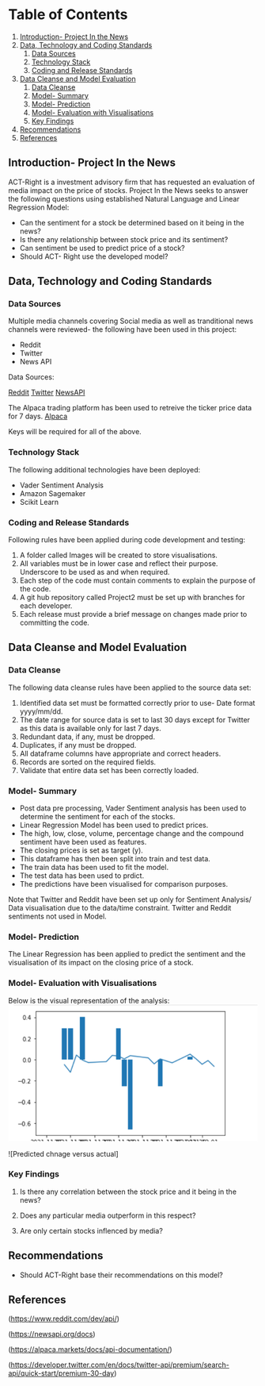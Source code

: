 # Table of Contents
1. [Introduction- Project In the News](#Introduction)
2. [Data, Technology and Coding Standards](#Paragraph1)
   1. [Data Sources](#SubParagraph1)
   2. [Technology Stack](#Subparagraph2) 
   3. [Coding and Release Standards](#Subparagraph3)
3. [Data Cleanse and Model Evaluation](#Paragraph2)
   1. [Data Cleanse](#SubParagraph4)
   2. [Model- Summary](#SubParagraph5)
   3. [Model- Prediction](#Subparagraph6) 
   4. [Model- Evaluation with Visualisations](#Subparagraph7)
   5. [Key Findings](#Subparagraph8)   
4. [Recommendations](#Paragraph3)
5. [References](#Paragraph4)

<div style="page-break-after: always;"></div>

## Introduction- Project In the News <a name="Introduction"></a>

ACT-Right is a investment advisory firm that has requested an evaluation of media impact on the price of stocks. Project In the News seeks to answer the following questions using established Natural Language and Linear Regression Model:

- Can the sentiment for a stock be determined based on it being in the news?
- Is there any relationship between stock price and its sentiment? 
- Can sentiment be used to predict price of a stock?
- Should ACT- Right use the developed model?

## Data, Technology and Coding Standards <a name="paragraph1"></a>
### Data Sources <a name="subparagraph1"></a>

Multiple media channels covering Social media as well as tranditional news channels were reviewed- the following have been used in this project:

- Reddit
- Twitter
- News API 

Data Sources:

[Reddit](https://www.reddit.com/dev/api/)
[Twitter](?)
[NewsAPI](https://newsapi.org/docs)

The Alpaca trading platform has been used to retreive the ticker price data for 7 days.
[Alpaca](https://alpaca.markets/docs/api-documentation/)

Keys will be required for all of the above.

### Technology Stack <a name="subparagraph2"></a>

The following additional technologies have been deployed:
- Vader Sentiment Analysis
- Amazon Sagemaker
- Scikit Learn


### Coding and Release Standards <a name="subparagraph3"></a>

Following rules have been applied during code development and testing:
1. A folder called Images will be created to store visualisations.
2. All variables must be in lower case and reflect their purpose. Underscore to be used as and when required. 
4. Each step of the code must contain comments to explain the purpose of the code.
5. A git hub repository called Project2 must be set up with branches for each developer.
6. Each release must provide a brief message on changes made prior to committing the code.

## Data Cleanse and Model Evaluation <a name="paragraph2"></a>
### Data Cleanse <a name="subparagraph4"></a>

The following data cleanse rules have been applied to the source data set:

1. Identified data set must be formatted correctly prior to use- Date format yyyy/mm/dd.
2. The date range for source data is set to last 30 days except for Twitter as this data is available only for last 7 days.
3. Redundant data, if any, must be dropped.
4. Duplicates, if any must be dropped.
5. All dataframe columns have appropriate and correct headers.
6. Records are sorted on the required fields.
7. Validate that entire data set has been correctly loaded.

### Model- Summary <a name="subparagraph5"></a>

- Post data pre processing, Vader Sentiment analysis has been used to determine the sentiment for each of the stocks. 
- Linear Regression Model has been used to predict prices.
- The high, low, close, volume, percentage change and the compound sentiment have been used as features.
- The closing prices is set as target (y).
- This dataframe has then been split into train and test data.
- The train data has been used to fit the model.
- The test data has been used to prdict.
- The predictions have been visualised for comparison purposes.

Note that Twitter and Reddit have been set up only for Sentiment Analysis/ Data visualisation due to the data/time constraint. Twitter and Reddit sentiments not used in Model.

### Model- Prediction <a name="subparagraph6"></a>
The Linear Regression has been applied to predict the sentiment and the visualisation of its impact on the closing price of a stock.


### Model- Evaluation with Visualisations <a name="subparagraph7"></a>

Below is the visual representation of the analysis:
![NewsAPI Sentiment versus Percent Change](https://github.com/chapmanmong/Project2/blob/main/NewsAPI%20Sentiment%20versus%20percent%20change.PNG)



![Predicted chnage versus actual]


### Key Findings <a name="subparagraph8"></a>

1. Is there any correlation between the stock price and it being in the news? 


2. Does any particular media outperform in this respect?


3. Are only certain stocks inflenced by media? 



## Recommendations <a name="paragraph3"></a>

- Should ACT-Right base their recommendations on this model?


## References <a name="paragraph4"></a>
(https://www.reddit.com/dev/api/)

(https://newsapi.org/docs)

(https://alpaca.markets/docs/api-documentation/)

(https://developer.twitter.com/en/docs/twitter-api/premium/search-api/quick-start/premium-30-day)

